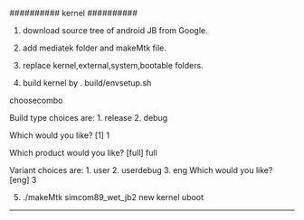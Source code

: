 
##########
kernel
##########
1) download source tree of android JB from Google.

2) add mediatek folder and makeMtk file. 

3) replace kernel,external,system,bootable folders.

4) build kernel by 
  . build/envsetup.sh

  choosecombo

Build type choices are:
     1. release
     2. debug

Which would you like? [1] 1

Which product would you like? [full] full

Variant choices are:
     1. user
     2. userdebug
     3. eng
Which would you like? [eng] 3

5) ./makeMtk simcom89_wet_jb2 new kernel uboot


-------------------------------------------------------------------------------
